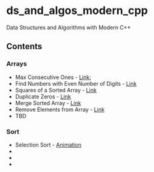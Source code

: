 # ds_and_algos_modern_cpp
Data Structures and Algorithms with Modern C++

## Contents
### Arrays
- Max Consecutive Ones - [Link](https://leetcode.com/explore/learn/card/fun-with-arrays/521/introduction/3238/);
- Find Numbers with Even Number of Digits - [Link](https://leetcode.com/explore/learn/card/fun-with-arrays/521/introduction/3237/)
- Squares of a Sorted Array - [Link](https://leetcode.com/explore/learn/card/fun-with-arrays/521/introduction/3240/)
- Duplicate Zeros - [Link](https://leetcode.com/explore/learn/card/fun-with-arrays/525/inserting-items-into-an-array/3245/)
- Merge Sorted Array - [Link](https://leetcode.com/explore/learn/card/fun-with-arrays/525/inserting-items-into-an-array/3253/)
- Remove Elements from Array - [Link](https://leetcode.com/problems/remove-element/)
- TBD

### Sort
- Selection Sort - [Animation](http://www.cs.armstrong.edu/liang/animation/web/SelectionSort.html)
- 
- 
- 
